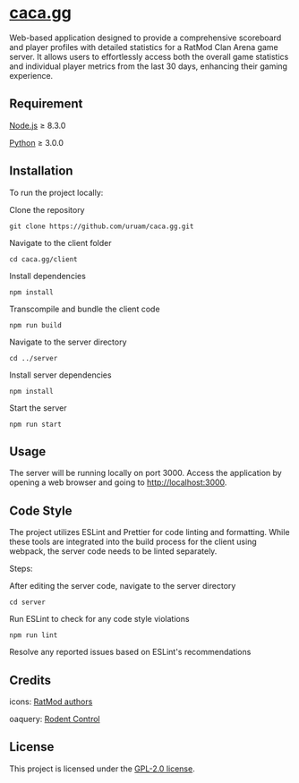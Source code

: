 # [caca.gg](https://caca.gg)

Web-based application designed to provide a comprehensive scoreboard and player profiles with detailed statistics for a RatMod Clan Arena game server. It allows users to effortlessly access both the overall game statistics and individual player metrics from the last 30 days, enhancing their gaming experience.

## Requirement

[Node.js](https://nodejs.org) ≥ 8.3.0

[Python](https://www.python.org) ≥ 3.0.0

## Installation

To run the project locally:

Clone the repository

```
git clone https://github.com/uruam/caca.gg.git
```

Navigate to the client folder

```
cd caca.gg/client
```

Install dependencies

```
npm install
```

Transcompile and bundle the client code

```
npm run build
```

Navigate to the server directory

```
cd ../server
```

Install server dependencies

```
npm install
```

Start the server

```
npm run start
```

## Usage

The server will be running locally on port 3000. Access the application by opening a web browser and going to [http://localhost:3000](http://localhost:3000).

## Code Style

The project utilizes ESLint and Prettier for code linting and formatting. While these tools are integrated into the build process for the client using webpack, the server code needs to be linted separately.

Steps:

After editing the server code, navigate to the server directory

```
cd server
```

Run ESLint to check for any code style violations

```
npm run lint
```

Resolve any reported issues based on ESLint's recommendations

## Credits

icons: [RatMod authors](https://ratmod.github.io)

oaquery: [Rodent Control](https://github.com/rdntcntrl)

## License

This project is licensed under the [GPL-2.0 license](https://github.com/uruam/caca.gg#GPL-2.0-1-ov-file).
